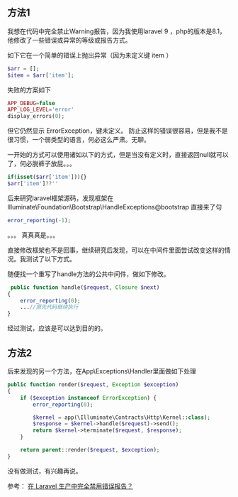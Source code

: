 
## 方法1
我想在代码中完全禁止Warning报告，因为我使用laravel 9 ，php的版本是8.1，他修改了一些错误或异常的等级或报告方式。

如下它在一个简单的错误上抛出异常（因为未定义键 item ）
```php
$arr = [];
$item = $arr['item'];
```
失败的方案如下
```php
APP_DEBUG=false
APP_LOG_LEVEL='error'
display_errors(0);
```
但它仍然显示 ErrorException，键未定义。
防止这样的错误很容易，但是我不是很习惯，一个弱类型的语言，何必这么严肃。无聊。

一开始的方式可以使用诸如以下的方式，但是当没有定义时，直接返回null就可以了，何必脱裤子放屁。。。
```php
if(isset($arr['item'])){}
$arr['item']??''
```

后来研究laravel框架源码，发现框架在 Illuminate\Foundation\Bootstrap\HandleExceptions@bootstrap 直接来了句

```php
error_reporting(-1);
```

。。。
真真真是。。。

直接修改框架也不是回事，继续研究后发现，可以在中间件里面尝试改变这样的情况。我测试了以下方式。

随便找一个重写了handle方法的公共中间件，做如下修改。
```php
 public function handle($request, Closure $next)
{
    error_reporting(0);
    ...//原先代码继续执行
}
```
经过测试，应该是可以达到目的的。

## 方法2
后来发现的另一个方法，在App\Exceptions\Handler里面做如下处理
```php
public function render($request, Exception $exception)
{
    if ($exception instanceof ErrorException) {
        error_reporting(0);

        $kernel = app(\Illuminate\Contracts\Http\Kernel::class);
        $response = $kernel->handle($request)->send();
        return $kernel->terminate($request, $response);
    }

    return parent::render($request, $exception);
}
```
没有做测试，有兴趣再说。

参考：
[在 Laravel 生产中完全禁用错误报告？](https://segmentfault.com/q/1010000043326266)